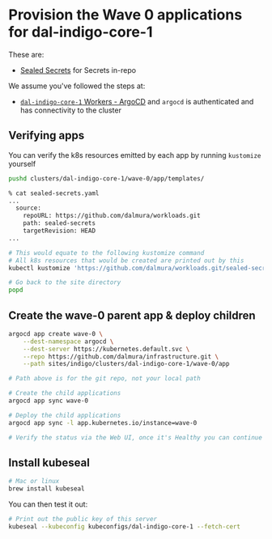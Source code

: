 # Provision the Wave 0 applications for dal-indigo-core-1

These are:
* [Sealed Secrets](https://github.com/bitnami-labs/sealed-secrets/) for Secrets in-repo

We assume you've followed the steps at:
* [`dal-indigo-core-1` Workers - ArgoCD](INDIGO-CORE-1-WORKERS-ARGOCD.md) and `argocd` is authenticated and has connectivity to the cluster

## Verifying apps

You can verify the k8s resources emitted by each app by running `kustomize` yourself
```bash
pushd clusters/dal-indigo-core-1/wave-0/app/templates/

% cat sealed-secrets.yaml
...
  source:
    repoURL: https://github.com/dalmura/workloads.git
    path: sealed-secrets
    targetRevision: HEAD
...

# This would equate to the following kustomize command
# All k8s resources that would be created are printed out by this
kubectl kustomize 'https://github.com/dalmura/workloads.git/sealed-secrets?ref=HEAD'

# Go back to the site directory
popd
```

## Create the wave-0 parent app & deploy children
```bash
argocd app create wave-0 \
    --dest-namespace argocd \
    --dest-server https://kubernetes.default.svc \
    --repo https://github.com/dalmura/infrastructure.git \
    --path sites/indigo/clusters/dal-indigo-core-1/wave-0/app

# Path above is for the git repo, not your local path

# Create the child applications
argocd app sync wave-0

# Deploy the child applications
argocd app sync -l app.kubernetes.io/instance=wave-0

# Verify the status via the Web UI, once it's Healthy you can continue
```

## Install kubeseal
```bash
# Mac or linux
brew install kubeseal
```

You can then test it out:
```bash
# Print out the public key of this server
kubeseal --kubeconfig kubeconfigs/dal-indigo-core-1 --fetch-cert
```
